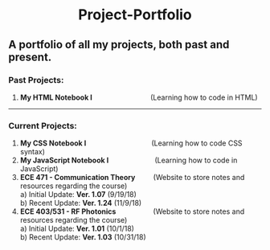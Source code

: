 # <p align="center"> Project-Portfolio </p>
## A portfolio of all my projects, both past and present.

### Past Projects: 

1)  **My HTML Notebook I** &emsp;&emsp;&emsp;&emsp;&emsp;&emsp;&emsp;&emsp;(Learning how to code in HTML)
---

### Current Projects:

1)  **My CSS Notebook I** &emsp;&emsp;&emsp;&emsp;&emsp;&emsp;&emsp;&emsp;&emsp;(Learning how to code CSS syntax)
2)  **My JavaScript Notebook I** &nbsp;&emsp;&emsp;&emsp;&emsp;&emsp;&emsp;(Learning how to code in JavaScript)
3)  **ECE 471 - Communication Theory** &nbsp;&emsp;&emsp;(Website to store notes and resources regarding the course) <br /> 
  a)  Initial Update: **Ver. 1.07** (9/19/18)<br />
  b)  Recent Update: **Ver. 1.24** (11/9/18)
4)  **ECE 403/531 - RF Photonics** &emsp;&emsp;&emsp;&emsp;&emsp;(Website to store notes and resources regarding the course) <br />
  a)  Initial Update: **Ver. 1.01** (10/1/18)<br />
  b)  Recent Update: **Ver. 1.03** (10/31/18)
